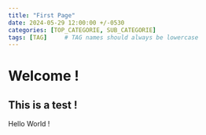 ```yaml
---
title: "First Page"
date: 2024-05-29 12:00:00 +/-0530
categories: [TOP_CATEGORIE, SUB_CATEGORIE]
tags: [TAG]     # TAG names should always be lowercase
---
```



# Welcome !

## This is a test ! 

Hello World !
